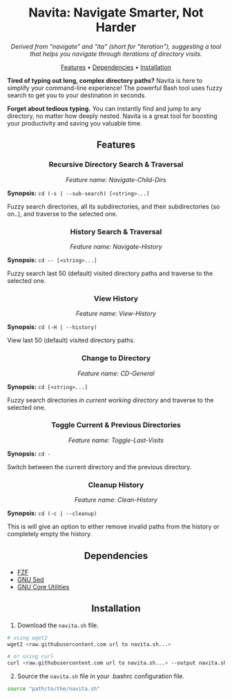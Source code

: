 <div align="center">

# Navita: Navigate Smarter, Not Harder

_Derived from "navigate" and "ita" (short for "iteration"), suggesting a tool that helps you navigate through iterations of directory visits._

[Features](#features) •
[Dependencies](#dependencies) •
[Installation](#installation)

</div>

**Tired of typing out long, complex directory paths?** Navita is here to simplify your command-line experience! The powerful Bash tool uses fuzzy search to get you to your destination in seconds.

**Forget about tedious typing.** You can instantly find and jump to any directory, no matter how deeply nested. Navita is a great tool for boosting your productivity and saving you valuable time.

<div align="center">

## Features

</div>

<div align="center">

### Recursive Directory Search & Traversal

*Feature name: Navigate-Child-Dirs*

</div>

**Synopsis:** `cd (-s | --sub-search) [<string>...]`

Fuzzy search directories, all its subdirectories, and their subdirectories (so on..), and traverse to the selected one.

<div align="center">

### History Search & Traversal

*Feature name: Navigate-History*

</div>

**Synopsis:** `cd -- [<string>...]`

Fuzzy search last 50 (default) visited directory paths and traverse to the selected one.

<div align="center">

### View History

*Feature name: View-History*

</div>

**Synopsis:** `cd (-H | --history)`

View last 50 (default) visited directory paths.

<div align="center">

### Change to Directory

*Feature name: CD-General*

</div>

**Synopsis:** `cd [<string>...]`

Fuzzy search directories *in current working directory* and traverse to the selected one.

<div align="center">

### Toggle Current & Previous Directories

*Feature name: Toggle-Last-Visits*

</div>

**Synopsis:** `cd -`

Switch between the current directory and the previous directory. 

<div align="center">

### Cleanup History

*Feature name: Clean-History*

</div>

**Synopsis:** `cd (-c | --cleanup)`

This is will give an option to either remove invalid paths from the history or completely empty the history.

<div align="center">

## Dependencies

</div>

- [FZF](https://junegunn.github.io/fzf/)
- [GNU Sed](https://sed.sourceforge.io/)
- [GNU Core Utilities](https://www.gnu.org/software/coreutils/)

<div align="center">

## Installation

</div>

1. Download the `navita.sh` file.

```bash
# using wget2
wget2 <raw.githubusercontent.com url to navita.sh...>

# or using curl
curl <raw.githubusercontent.com url to navita.sh...> --output navita.sh
```

2. Source the `navita.sh` file in your .bashrc configuration file.

```bash
source "path/to/the/navita.sh"
```

